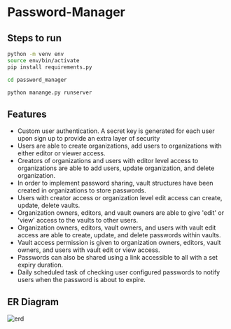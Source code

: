 # Password-Manager

## Steps to run

```sh
python -m venv env
source env/bin/activate
pip install requirements.py

cd password_manager

python manange.py runserver
```

## Features

- Custom user authentication. A secret key is generated for each user upon sign up to provide an extra layer of security
- Users are able to create organizations, add users to organizations with either editor or viewer access.
- Creators of organizations and users with editor level access to organizations are able to add users, update organization, and delete organization.
- In order to implement password sharing, vault structures have been created in organizations to store passwords.
- Users with creator access or organization level edit access can create, update, delete vaults.
- Organization owners, editors, and vault owners are able to give 'edit' or 'view' access to the vaults to other users.
- Organization owners, editors, vault owners, and users with vault edit access are able to create, update, and delete passwords within vaults.
- Vault access permission is given to organization owners, editors, vault owners, and users with vault edit or view access.
- Passwords can also be shared using a link accessible to all with a set expiry duration.
- Daily scheduled task of checking user configured passwords to notify users when the password is about to expire.

## ER Diagram

![erd](https://github.com/srajoo/Password-Manager/assets/103288051/0d9a8b8e-ee2c-4e2a-a3ea-b38f565f3462)


